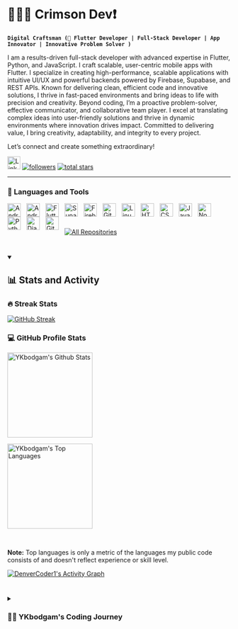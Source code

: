 # 🏄🏻‍♂️ Crimson Dev❗

**`Digital Craftsman (🚀 Flutter Developer | Full-Stack Developer | App Innovator | Innovative Problem Solver )`**

I am a results-driven full-stack developer with advanced expertise in Flutter, Python, and JavaScript. I craft scalable,
user-centric mobile apps with Flutter. I specialize in creating high-performance, scalable applications with intuitive
UI/UX and powerful backends powered by Firebase, Supabase, and REST APIs. Known for delivering clean, efficient code and
innovative solutions, I thrive in fast-paced environments and bring ideas to life with precision and creativity. Beyond
coding, I’m a proactive problem-solver, effective communicator, and collaborative team player. I excel at translating
complex ideas into user-friendly solutions and thrive in dynamic environments where innovation drives impact. Committed
to delivering value, I bring creativity, adaptability, and integrity to every project.

Let’s connect and create something extraordinary!

<!-- Social icons section -->

<p align="left">
    <a href="https://www.linkedin.com/in/yahya-bodgamwala/">
        <img width="29px" alt="LinkedIn" title="LinkedIn" src="https://i.imgur.com/yRpa1dQ.png" /></a>
    <a href="https://github.com/YKbodgam?tab=followers">
        <img alt="followers" title="Follow me on Github"
            src="https://custom-icon-badges.demolab.com/github/followers/YKbodgam?color=236ad3&labelColor=1155ba&style=for-the-badge&logo=person-add&label=Follow&logoColor=white" /></a>
    <a href="https://github.com/YKbodgam?tab=repositories&sort=stargazers">
        <img alt="total stars" title="Total stars on GitHub"
            src="https://custom-icon-badges.demolab.com/github/stars/YKbodgam?color=55960c&style=for-the-badge&labelColor=488207&logo=star" /></a>
</p>

---

### 🧰 Languages and Tools

<img align="left" alt="Android" width="30px" style="padding-right:10px;"
    src="https://cdn.jsdelivr.net/gh/devicons/devicon@latest/icons/android/android-original.svg" />
<img align="left" alt="AndroidStudio" width="30px" style="padding-right:10px;"
    src="https://cdn.jsdelivr.net/gh/devicons/devicon@latest/icons/androidstudio/androidstudio-original.svg" />
<img align="left" alt="Flutter" width="30px" style="padding-right:10px;"
    src="https://cdn.jsdelivr.net/gh/devicons/devicon@latest/icons/flutter/flutter-original.svg" />
<img img align="left" alt="Supabase" width="30px" style="padding-right:10px;"
    src="https://cdn.jsdelivr.net/gh/devicons/devicon@latest/icons/supabase/supabase-original.svg" />
<img img align="left" alt="Firebase" width="30px" style="padding-right:10px;"
    src="https://cdn.jsdelivr.net/gh/devicons/devicon@latest/icons/firebase/firebase-original.svg" />
<img align="left" alt="Git" width="30px" style="padding-right:10px;"
    src="https://cdn.jsdelivr.net/gh/devicons/devicon/icons/git/git-original.svg" />
<img align="left" alt="Linux" width="30px" style="padding-right:10px;"
    src="https://cdn.jsdelivr.net/gh/devicons/devicon/icons/linux/linux-original.svg" />
<img align="left" alt="HTML" width="30px" style="padding-right:10px;"
    src="https://cdn.jsdelivr.net/gh/devicons/devicon/icons/html5/html5-plain.svg" />
<img align="left" alt="CSS" width="30px" style="padding-right:10px;"
    src="https://cdn.jsdelivr.net/gh/devicons/devicon/icons/css3/css3-plain.svg" />
<img align="left" alt="JavaScript" width="30px" style="padding-right:10px;"
    src="https://cdn.jsdelivr.net/gh/devicons/devicon/icons/javascript/javascript-plain.svg" />
<img align="left" alt="NodeJS" width="30px" style="padding-right:10px;"
    src="https://cdn.jsdelivr.net/gh/devicons/devicon/icons/nodejs/nodejs-original.svg" />
<img align="left" alt="Python" width="30px" style="padding-right:10px;"
    src="https://cdn.jsdelivr.net/gh/devicons/devicon/icons/python/python-plain.svg" />
<img align="left" alt="Django" width="30px" style="padding-right:10px;"
    src="https://cdn.jsdelivr.net/gh/devicons/devicon@latest/icons/django/django-plain.svg" />
<img align="left" alt="GitHub" width="30px" style="padding-right:10px;"
    src="https://cdn.jsdelivr.net/gh/devicons/devicon/icons/github/github-original.svg" />

<br />

#

<a href="https://github.com/YKbodgam?tab=repositories&sort=stargazers"><img alt="All Repositories"
        title="All Repositories"
        src="https://custom-icon-badges.demolab.com/badge/-Click%20Here%20For%20All%20My%20Repos-1F222E?style=for-the-badge&logoColor=white&logo=repo" /></a>

#

<details open>
    <summary>
        <h2>📊 Stats and Activity</h2>
    </summary>

<h3>🔥 Streak Stats</h3>

<p>
    <a href="https://git.io/streak-stats"><img
            src="https://streak-stats.demolab.com?user=YKbodgam&theme=monokai-metallian&hide_border=true&short_numbers=true"
            alt="GitHub Streak" /></a>
</p>

<h3>💻 GitHub Profile Stats</h3>

<a href="https://github.com/anuraghazra/github-readme-stats"><img alt="YKbodgam's Github Stats"
        src="https://denvercoder1-github-readme-stats.vercel.app/api/?username=YKbodgam&show_icons=true&include_all_commits=truecount_private=true&theme=react&hide_border=true&bg_color=1F222E&title_color=F85D7F&icon_color=F8D866"
        height="192px" /></a>

<a href="https://github.com/anuraghazra/github-readme-stats"><img alt="YKbodgam's Top Languages"
        src="https://denvercoder1-github-readme-stats.vercel.app/api/top-langs/?username=YKbodgam&langs_count=8&layout=compacttheme=react&hide_border=true&bg_color=1F222E&title_color=F85D7F&icon_color=F8D866&hide=Jupyter%20Notebook,Roff"
        height="192px" /></a>

<br />


<b>Note:</b> Top languages is only a metric of the languages my public code consists of and doesn't reflect
experience or skill level.

<a href="https://github.com/ashutosh00710/github-readme-activity-graph"><img alt="DenverCoder1's Activity Graph"
            src="https://github-readme-activity-graph.vercel.app/graph/?username=YKbodgam&bg_color=1F222E&color=F8D866&line=F85D7F&point=FFFFFF&hide_border=true" /></a>


</details>

#

<details>
    <summary>
        <h3>👨‍💻 YKbodgam's Coding Journey</h3>
    </summary>

I’m a passionate and results-driven Full-Stack Developer with advanced expertise in Flutter, Python, and JavaScript, dedicated to building scalable, high-performance applications that solve real-world problems. My coding journey began with a deep curiosity for technology, evolving into a career focused on creating impactful digital solutions.

Throughout my journey, I’ve successfully developed diverse applications across various domains. Notable projects include Beginity, a comprehensive School ERP app designed to simplify academic management and student engagement, and Peece, a safety and navigation app that helps women locate safe facilities using Google APIs and Firebase. I’ve also built a feature-rich YouTube clone optimized for performance with streamlined API handling and scalable backends powered by Supabase. My work spans social media platforms, ERP solutions, and location-based services, showcasing my ability to adapt and deliver across different industries.

On the technical side, I specialize in crafting seamless UI/UX designs and integrating robust backends using tools like Firebase, Supabase, and REST APIs. I focus on writing clean, efficient, and maintainable code, ensuring each project is scalable and user-centric. My expertise extends to optimizing data structures, handling real-time databases, and implementing secure authentication systems.

Beyond my technical skills, I’m a proactive problem-solver and a collaborative team player. I excel at translating complex ideas into intuitive, functional solutions while maintaining a clear focus on user experience. My strong communication skills allow me to effectively collaborate with both technical and non-technical teams, ensuring project goals are met with precision and creativity.

Driven by innovation and a commitment to continuous learning, I thrive in dynamic environments where technology is used to make a real impact. I’m always exploring new tools, frameworks, and best practices to stay ahead in the rapidly evolving tech landscape.

Looking ahead, my goal is to contribute to innovative projects that drive positive change, blending technology with meaningful solutions. Let’s connect and build something extraordinary!

[linkedin]: https://www.linkedin.com/in/yahya-bodgamwala